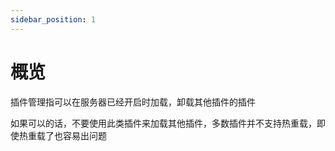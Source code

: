 ```yaml
---
sidebar_position: 1
---
```


# 概览

插件管理指可以在服务器已经开启时加载，卸载其他插件的插件

如果可以的话，不要使用此类插件来加载其他插件，多数插件并不支持热重载，即使热重载了也容易出问题

